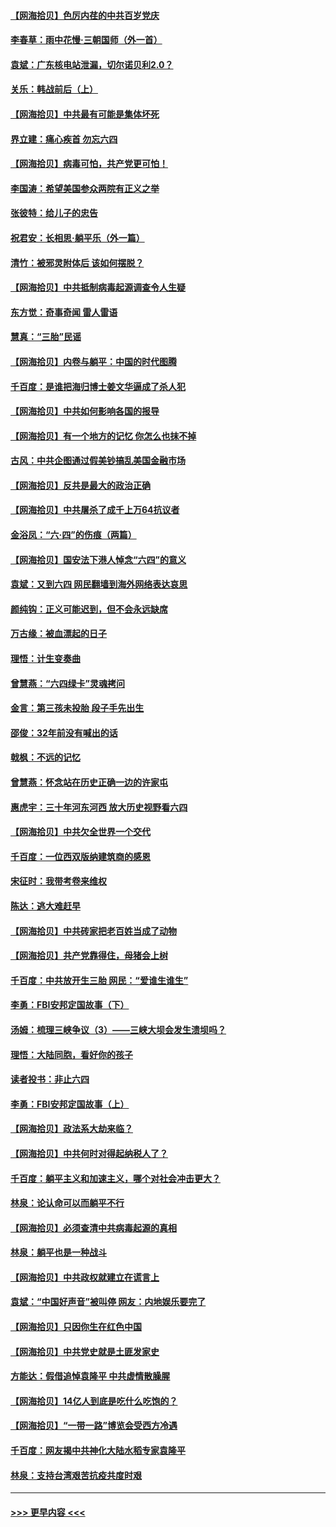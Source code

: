 #### [【网海拾贝】色厉内荏的中共百岁党庆](../pages/nsc993/n13025582.md?t=06171601) 
#### [李春草：雨中花慢‧三朝国师（外一首）](../pages/nsc993/n13025567.md?t=06171601) 
#### [袁斌：广东核电站泄漏，切尔诺贝利2.0？](../pages/nsc993/n13025475.md?t=06171601) 
#### [关乐：韩战前后（上）](../pages/nsc993/n13025387.md?t=06171601) 
#### [【网海拾贝】中共最有可能是集体坏死](../pages/nsc993/n13023101.md?t=06171601) 
#### [界立建：痛心疾首 勿忘六四](../pages/nsc993/n13022339.md?t=06171601) 
#### [【网海拾贝】病毒可怕，共产党更可怕！](../pages/nsc993/n13020728.md?t=06171601) 
#### [李国涛：希望美国参众两院有正义之举](../pages/nsc993/n13020674.md?t=06171601) 
#### [张彼特：给儿子的忠告](../pages/nsc993/n13018934.md?t=06171601) 
#### [祝君安：长相思‧躺平乐（外一篇）](../pages/nsc993/n13018923.md?t=06171601) 
#### [清竹：被邪灵附体后 该如何摆脱？](../pages/nsc993/n13018877.md?t=06171601) 
#### [【网海拾贝】中共抵制病毒起源调查令人生疑](../pages/nsc993/n13017785.md?t=06171601) 
#### [东方觉：奇事奇闻 雷人雷语](../pages/nsc993/n13017577.md?t=06171601) 
#### [慧真：“三胎”民谣](../pages/nsc993/n13017394.md?t=06171601) 
#### [【网海拾贝】内卷与躺平：中国的时代图腾](../pages/nsc993/n13016128.md?t=06171601) 
#### [千百度：是谁把海归博士姜文华逼成了杀人犯](../pages/nsc993/n13015218.md?t=06171601) 
#### [【网海拾贝】中共如何影响各国的报导](../pages/nsc993/n13012599.md?t=06171601) 
#### [【网海拾贝】有一个地方的记忆 你怎么也抹不掉](../pages/nsc993/n13009802.md?t=06171601) 
#### [古风：中共企图通过假美钞搞乱美国金融市场](../pages/nsc993/n13009626.md?t=06171601) 
#### [【网海拾贝】反共是最大的政治正确](../pages/nsc993/n13007051.md?t=06171601) 
#### [【网海拾贝】中共屠杀了成千上万64抗议者](../pages/nsc993/n13002713.md?t=06171601) 
#### [金浴凤：“六·四”的伤痕（两篇）](../pages/nsc993/n13001719.md?t=06171601) 
#### [【网海拾贝】国安法下港人悼念“六四”的意义](../pages/nsc993/n13001039.md?t=06171601) 
#### [袁斌：又到六四 网民翻墙到海外网络表达哀思](../pages/nsc993/n13000995.md?t=06171601) 
#### [颜纯钩：正义可能迟到，但不会永远缺席](../pages/nsc993/n13000920.md?t=06171601) 
#### [万古缘：被血漂起的日子](../pages/nsc993/n13000914.md?t=06171601) 
#### [理悟：计生变奏曲](../pages/nsc993/n13000414.md?t=06171601) 
#### [曾慧燕：“六四绿卡”灵魂拷问](../pages/nsc993/n13000277.md?t=06171601) 
#### [金言：第三孩未投胎 段子手先出生](../pages/nsc993/n13000215.md?t=06171601) 
#### [邵俊：32年前没有喊出的话](../pages/nsc993/n13000181.md?t=06171601) 
#### [戟枫：不远的记忆](../pages/nsc993/n13000121.md?t=06171601) 
#### [曾慧燕：怀念站在历史正确一边的许家屯](../pages/nsc993/n13000073.md?t=06171601) 
#### [惠虎宇：三十年河东河西 放大历史视野看六四](../pages/nsc993/n13000018.md?t=06171601) 
#### [【网海拾贝】中共欠全世界一个交代](../pages/nsc993/n12998706.md?t=06171601) 
#### [千百度：一位西双版纳建筑商的感恩](../pages/nsc993/n12998487.md?t=06171601) 
#### [宋征时：我带考卷来维权](../pages/nsc993/n12994088.md?t=06171601) 
#### [陈达：逃大难赶早](../pages/nsc993/n12993569.md?t=06171601) 
#### [【网海拾贝】中共砖家把老百姓当成了动物](../pages/nsc993/n12993483.md?t=06171601) 
#### [【网海拾贝】共产党靠得住，母猪会上树](../pages/nsc993/n12990730.md?t=06171601) 
#### [千百度：中共放开生三胎 网民：“爱谁生谁生”](../pages/nsc993/n12990644.md?t=06171601) 
#### [李勇：FBI安邦定国故事（下）](../pages/nsc993/n12987854.md?t=06171601) 
#### [汤姆：梳理三峡争议（3）——三峡大坝会发生溃坝吗？](../pages/nsc993/n12989806.md?t=06171601) 
#### [理悟：大陆同胞，看好你的孩子](../pages/nsc993/n12989778.md?t=06171601) 
#### [读者投书：非止六四](../pages/nsc993/n12989673.md?t=06171601) 
#### [李勇：FBI安邦定国故事（上）](../pages/nsc993/n12987749.md?t=06171601) 
#### [【网海拾贝】政法系大劫来临？](../pages/nsc993/n12987596.md?t=06171601) 
#### [【网海拾贝】中共何时对得起纳税人了？](../pages/nsc993/n12985578.md?t=06171601) 
#### [千百度：躺平主义和加速主义，哪个对社会冲击更大？](../pages/nsc993/n12985512.md?t=06171601) 
#### [林泉：论认命可以而躺平不行](../pages/nsc993/n12985505.md?t=06171601) 
#### [【网海拾贝】必须查清中共病毒起源的真相](../pages/nsc993/n12984276.md?t=06171601) 
#### [林泉：躺平也是一种战斗](../pages/nsc993/n12984194.md?t=06171601) 
#### [【网海拾贝】中共政权就建立在谎言上](../pages/nsc993/n12981880.md?t=06171601) 
#### [袁斌：“中国好声音”被叫停 网友：内地娱乐要完了](../pages/nsc993/n12981826.md?t=06171601) 
#### [【网海拾贝】只因你生在红色中国](../pages/nsc993/n12979096.md?t=06171601) 
#### [【网海拾贝】中共党史就是土匪发家史](../pages/nsc993/n12976478.md?t=06171601) 
#### [方能达：假借追悼袁隆平 中共虚情散臊腥](../pages/nsc993/n12976396.md?t=06171601) 
#### [【网海拾贝】14亿人到底是吃什么吃饱的？](../pages/nsc993/n12974125.md?t=06171601) 
#### [【网海拾贝】“一带一路”博览会受西方冷遇](../pages/nsc993/n12971787.md?t=06171601) 
#### [千百度：网友揭中共神化大陆水稻专家袁隆平](../pages/nsc993/n12971733.md?t=06171601) 
#### [林泉：支持台湾艰苦抗疫共度时艰](../pages/nsc993/n12971350.md?t=06171601) 

----
#### [ >>> 更早内容 <<< ](../indexes/nsc993-earlier.md)
